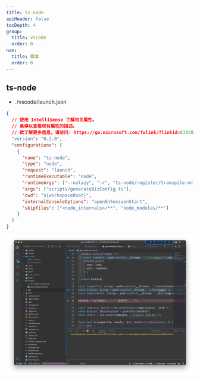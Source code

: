 ```yaml
---
title: ts-node
apiHeader: false
tocDepth: 4
group:
  title: vscode
  order: 0
nav:
  title: 脚本
  order: 0
---
```


## ts-node

- ./vscode/launch.json

```json
{
  // 使用 IntelliSense 了解相关属性。
  // 悬停以查看现有属性的描述。
  // 欲了解更多信息，请访问: https://go.microsoft.com/fwlink/?linkid=830387
  "version": "0.2.0",
  "configurations": [
    {
      "name": "ts-node",
      "type": "node",
      "request": "launch",
      "runtimeExecutable": "node",
      "runtimeArgs": ["--nolazy", "-r", "ts-node/register/transpile-only"],
      "args": ["scripts/generateBizConfig.ts"],
      "cwd": "${workspaceRoot}",
      "internalConsoleOptions": "openOnSessionStart",
      "skipFiles": ["<node_internals>/**", "node_modules/**"]
    }
  ]
}
```

![](https://raw.githubusercontent.com/eternallycyf/ims-template-config/master/public/images/debugger/ts-node.png)
